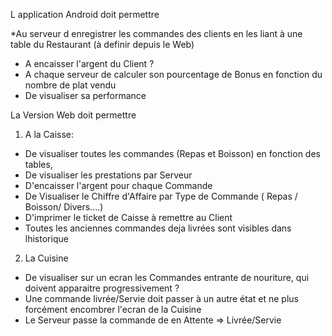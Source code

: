 L application Android doit permettre

*Au serveur d enregistrer les commandes des clients en les liant à une table du Restaurant (à definir depuis le Web)
* A encaisser l'argent du Client ?
* A chaque serveur de calculer son pourcentage de Bonus en fonction du nombre de plat vendu
* De visualiser sa performance

La Version Web doit permettre

1. A la Caisse:
* De visualiser toutes les commandes (Repas et Boisson) en fonction des tables,
* De visualiser les prestations par Serveur
* D'encaisser l'argent pour chaque Commande
* De Visualiser le Chiffre d'Affaire par Type de Commande ( Repas / Boisson/ Divers....)
* D'imprimer le ticket de Caisse à remettre au Client
* Toutes les anciennes commandes deja livrées sont visibles dans lhistorique

2. La Cuisine

* De visualiser sur un ecran les Commandes entrante de nouriture, qui doivent apparaitre progressivement ?
* Une commande livrée/Servie doit passer à un autre état et ne plus forcément encombrer l'ecran de la Cuisine
* Le Serveur passe la commande de en Attente => Livrée/Servie